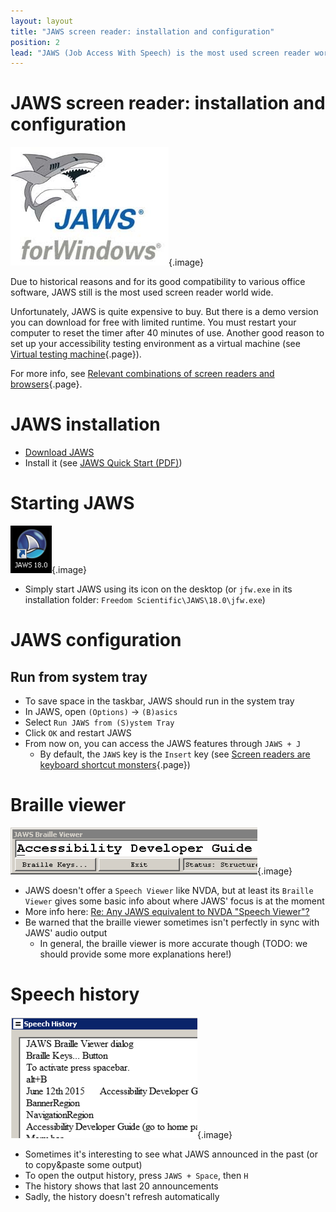 ```yaml
---
layout: layout
title: "JAWS screen reader: installation and configuration"
position: 2
lead: "JAWS (Job Access With Speech) is the most used screen reader world wide. Therefore it's the most important screen reader to be compatible with."
---
```


# JAWS screen reader: installation and configuration

![JAWS logo](_media/jaws-logo.png){.image}

Due to historical reasons and for its good compatibility to various office software, JAWS still is the most used screen reader world wide.

Unfortunately, JAWS is quite expensive to buy. But there is a demo version you can download for free with limited runtime. You must restart your computer to reset the timer after 40 minutes of use. Another good reason to set up your accessibility testing environment as a virtual machine (see [Virtual testing machine](/section--setting-up-the-accessibility-testing-environment---introduction/virtual-testing-machine){.page}).

For more info, see [Relevant combinations of screen readers and browsers](/knowledge-about-developing-and-testing-accessible-websites/introduction-to-desktop-screen-reader-usage/relevant-combinations-of-screen-readers-and-browsers){.page}.

# JAWS installation

- [Download JAWS](http://www.freedomscientific.com/Downloads/JAWS)
- Install it (see [JAWS Quick Start (PDF)](http://www.freedomscientific.com/Content/Documents/Manuals/JAWS/JAWS-Quick-Start-Guide.pdf))

# Starting JAWS

![JAWS icon](_media/jaws-icon.png){.image}

- Simply start JAWS using its icon on the desktop (or `jfw.exe` in its installation folder: `Freedom Scientific\JAWS\18.0\jfw.exe`)

# JAWS configuration

## Run from system tray

- To save space in the taskbar, JAWS should run in the system tray
- In JAWS, open `(Options)` → `(B)asics`
- Select `Run JAWS from (S)ystem Tray`
- Click `OK` and restart JAWS
- From now on, you can access the JAWS features through `JAWS + J`
    - By default, the `JAWS` key is the `Insert` key (see [Screen readers are keyboard shortcut monsters](/knowledge-about-developing-and-testing-accessible-websites/introduction-to-desktop-screen-reader-usage/screen-readers-are-keyboard-shortcut-monsters){.page})

# Braille viewer

![JAWS braille viewer](_media/jaws-braille-viewer.png){.image}

- JAWS doesn't offer a `Speech Viewer` like NVDA, but at least its `Braille Viewer` gives some basic info about where JAWS' focus is at the moment
- More info here: [Re: Any JAWS equivalent to NVDA "Speech Viewer"?](http://webaim.org/discussion/mail_message?id=22894)
- Be warned that the braille viewer sometimes isn't perfectly in sync with JAWS' audio output
    - In general, the braille viewer is more accurate though (TODO: we should provide some more explanations here!)

# Speech history

![JAWS speech history dialog](_media/jaws-speech-history-dialog.png){.image}

- Sometimes it's interesting to see what JAWS announced in the past (or to copy&paste some output)
- To open the output history, press `JAWS + Space`, then `H`
- The history shows that last 20 announcements
- Sadly, the history doesn't refresh automatically